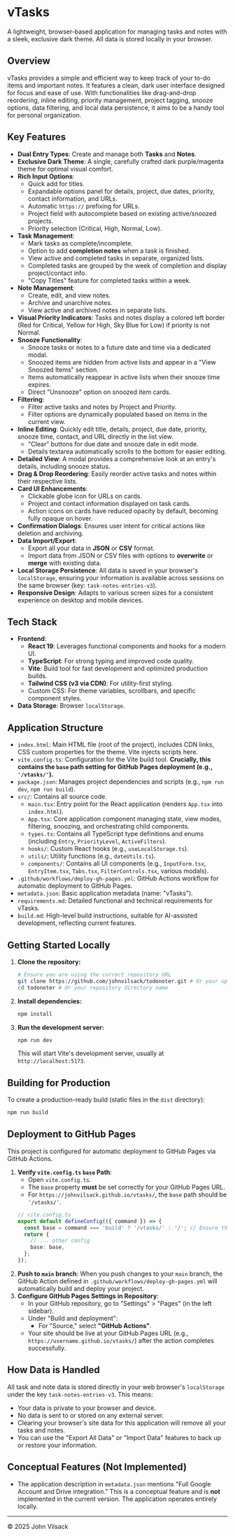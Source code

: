 
# vTasks

A lightweight, browser-based application for managing tasks and notes with a sleek, exclusive dark theme. All data is stored locally in your browser.

## Overview

vTasks provides a simple and efficient way to keep track of your to-do items and important notes. It features a clean, dark user interface designed for focus and ease of use. With functionalities like drag-and-drop reordering, inline editing, priority management, project tagging, snooze options, data filtering, and local data persistence, it aims to be a handy tool for personal organization.

## Key Features

*   **Dual Entry Types**: Create and manage both **Tasks** and **Notes**.
*   **Exclusive Dark Theme**: A single, carefully crafted dark purple/magenta theme for optimal visual comfort.
*   **Rich Input Options**:
    *   Quick add for titles.
    *   Expandable options panel for details, project, due dates, priority, contact information, and URLs.
    *   Automatic `https://` prefixing for URLs.
    *   Project field with autocomplete based on existing active/snoozed projects.
    *   Priority selection (Critical, High, Normal, Low).
*   **Task Management**:
    *   Mark tasks as complete/incomplete.
    *   Option to add **completion notes** when a task is finished.
    *   View active and completed tasks in separate, organized lists.
    *   Completed tasks are grouped by the week of completion and display project/contact info.
    *   "Copy Titles" feature for completed tasks within a week.
*   **Note Management**:
    *   Create, edit, and view notes.
    *   Archive and unarchive notes.
    *   View active and archived notes in separate lists.
*   **Visual Priority Indicators**: Tasks and notes display a colored left border (Red for Critical, Yellow for High, Sky Blue for Low) if priority is not Normal.
*   **Snooze Functionality**:
    *   Snooze tasks or notes to a future date and time via a dedicated modal.
    *   Snoozed items are hidden from active lists and appear in a "View Snoozed Items" section.
    *   Items automatically reappear in active lists when their snooze time expires.
    *   Direct "Unsnooze" option on snoozed item cards.
*   **Filtering**:
    *   Filter active tasks and notes by Project and Priority.
    *   Filter options are dynamically populated based on items in the current view.
*   **Inline Editing**: Quickly edit title, details, project, due date, priority, snooze time, contact, and URL directly in the list view.
    *   "Clear" buttons for due date and snooze date in edit mode.
    *   Details textarea automatically scrolls to the bottom for easier editing.
*   **Detailed View**: A modal provides a comprehensive look at an entry's details, including snooze status.
*   **Drag & Drop Reordering**: Easily reorder active tasks and notes within their respective lists.
*   **Card UI Enhancements**:
    *   Clickable globe icon for URLs on cards.
    *   Project and contact information displayed on task cards.
    *   Action icons on cards have reduced opacity by default, becoming fully opaque on hover.
*   **Confirmation Dialogs**: Ensures user intent for critical actions like deletion and archiving.
*   **Data Import/Export**:
    *   Export all your data in **JSON** or **CSV** format.
    *   Import data from JSON or CSV files with options to **overwrite** or **merge** with existing data.
*   **Local Storage Persistence**: All data is saved in your browser's `localStorage`, ensuring your information is available across sessions on the same browser (key: `task-notes-entries-v3`).
*   **Responsive Design**: Adapts to various screen sizes for a consistent experience on desktop and mobile devices.

## Tech Stack

*   **Frontend**:
    *   **React 19**: Leverages functional components and hooks for a modern UI.
    *   **TypeScript**: For strong typing and improved code quality.
    *   **Vite**: Build tool for fast development and optimized production builds.
    *   **Tailwind CSS (v3 via CDN)**: For utility-first styling.
    *   Custom CSS: For theme variables, scrollbars, and specific component styles.
*   **Data Storage**: Browser `localStorage`.

## Application Structure

*   `index.html`: Main HTML file (root of the project), includes CDN links, CSS custom properties for the theme. Vite injects scripts here.
*   `vite.config.ts`: Configuration for the Vite build tool. **Crucially, this contains the `base` path setting for GitHub Pages deployment (e.g., `'/vtasks/'`).**
*   `package.json`: Manages project dependencies and scripts (e.g., `npm run dev`, `npm run build`).
*   `src/`: Contains all source code.
    *   `main.tsx`: Entry point for the React application (renders `App.tsx` into `index.html`).
    *   `App.tsx`: Core application component managing state, view modes, filtering, snoozing, and orchestrating child components.
    *   `types.ts`: Contains all TypeScript type definitions and enums (including `Entry`, `PriorityLevel`, `ActiveFilters`).
    *   `hooks/`: Custom React hooks (e.g., `useLocalStorage.ts`).
    *   `utils/`: Utility functions (e.g., `dateUtils.ts`).
    *   `components/`: Contains all UI components (e.g., `InputForm.tsx`, `EntryItem.tsx`, `Tabs.tsx`, `FilterControls.tsx`, various modals).
*   `.github/workflows/deploy-gh-pages.yml`: GitHub Actions workflow for automatic deployment to GitHub Pages.
*   `metadata.json`: Basic application metadata (name: "vTasks").
*   `requirements.md`: Detailed functional and technical requirements for vTasks.
*   `build.md`: High-level build instructions, suitable for AI-assisted development, reflecting current features.

## Getting Started Locally

1.  **Clone the repository:**
    ```bash
    # Ensure you are using the correct repository URL
    git clone https://github.com/johnvilsack/todonoter.git # Or your updated repo URL if it's now vtasks
    cd todonoter # Or your repository directory name
    ```
2.  **Install dependencies:**
    ```bash
    npm install
    ```
3.  **Run the development server:**
    ```bash
    npm run dev
    ```
    This will start Vite's development server, usually at `http://localhost:5173`.

## Building for Production

To create a production-ready build (static files in the `dist` directory):
```bash
npm run build
```

## Deployment to GitHub Pages

This project is configured for automatic deployment to GitHub Pages via GitHub Actions.

1.  **Verify `vite.config.ts` `base` Path**:
    *   Open `vite.config.ts`.
    *   The `base` property **must** be set correctly for your GitHub Pages URL.
    *   For `https://johnvilsack.github.io/vtasks/`, the `base` path should be `'/vtasks/'`.
    ```typescript
    // vite.config.ts
    export default defineConfig(({ command }) => {
      const base = command === 'build' ? '/vtasks/' : '/'; // Ensure this matches your repo name for GH Pages
      return {
        // ... other config
        base: base,
      };
    });
    ```
2.  **Push to `main` branch**: When you push changes to your `main` branch, the GitHub Action defined in `.github/workflows/deploy-gh-pages.yml` will automatically build and deploy your project.
3.  **Configure GitHub Pages Settings in Repository**:
    *   In your GitHub repository, go to "Settings" > "Pages" (in the left sidebar).
    *   Under "Build and deployment":
        *   For "Source," select **"GitHub Actions"**.
    *   Your site should be live at your GitHub Pages URL (e.g., `https://username.github.io/vtasks/`) after the action completes successfully.

## How Data is Handled

All task and note data is stored directly in your web browser's `localStorage` under the key `task-notes-entries-v3`. This means:
*   Your data is private to your browser and device.
*   No data is sent to or stored on any external server.
*   Clearing your browser's site data for this application will remove all your tasks and notes.
*   You can use the "Export All Data" or "Import Data" features to back up or restore your information.

## Conceptual Features (Not Implemented)

*   The application description in `metadata.json` mentions "Full Google Account and Drive integration." This is a conceptual feature and is **not** implemented in the current version. The application operates entirely locally.

---

© 2025 John Vilsack
